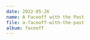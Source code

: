 ```yaml
---
date: 2022-05-26
name: A Faceoff with the Past
file: a-faceoff-with-the-past
album: faceoff
---
```


<!-- This piece had one of the funniest beginnings. The day before retrying a failed exam from a subject I was sick of in my first university which turned out to be absolutely terrible, I was trying to forget about it trying some new music, and I found the initial sound to be a perfect representation of how tired and fed up I felt. The name was derived exactly from that exam which I'd normally already have behind, but ended up amplifying itself to the whole university. Later I struggled for a prolonged time to complete the piece. The ending, already inspired by different circumstances, is something I find one of my most beautiful passages. -->
